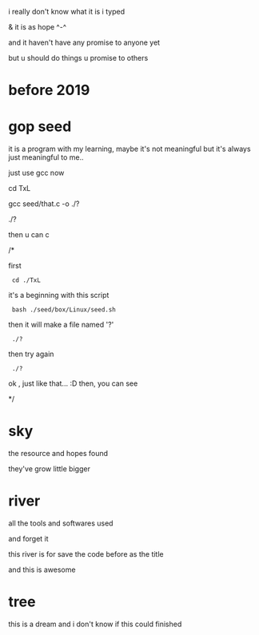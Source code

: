 
























 i really don't know what it is i typed

 & it is as hope ^-^

 and it haven't have any promise to anyone yet

 but u should do things u promise to others





# before 2019




# gop seed


it is a program with my learning,
maybe it's not meaningful
but it's always just meaningful to me..


just use gcc now

 cd TxL

 gcc  seed/that.c  -o  ./?

 ./?

then u can c






/*

 first

     cd ./TxL


 it's a beginning with this script

     bash ./seed/box/Linux/seed.sh


 then it will make a file named '?'


     ./?


 then try again


     ./?


  ok , just like that... :D
  then, you can see

*/





# sky

the resource and hopes found

they've  grow little bigger


# river

all the tools and softwares used

and forget it

this river is for save the code before as the title

and this is awesome


# tree

this is a dream and i don't know if this could finished

